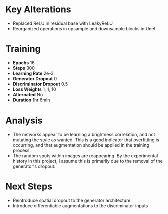 Key Alterations
=======================================================================================
 - Replaced ReLU in residual base with LeakyReLU
 - Reorganized operations in upsample and downsample blocks in Unet

Training
=======================================================================================
 - **Epochs** 16
 - **Steps** 300
 - **Learning Rate** 2e-3
 - **Generator Dropout** 0
 - **Discriminator Dropout** 0.5
 - **Loss Weights** 1, 1, 10
 - **Alternated** No
 - **Duration** 1hr 6min

Analysis
=======================================================================================
 - The networks appear to be learning a brightness correlation, and not mutating the
   style as wanted. This is a good indicator that overfitting is occurring, and that 
   augmentation should be applied in the training process.
 - The random spots within images are reappearing. By the experimental history in this
   project, I assume this is primarily due to the removal of the generator's dropout.

Next Steps
=======================================================================================
 - Reintroduce spatial dropout to the generator architecture
 - Introduce differentiable augmentations to the discriminator inputs